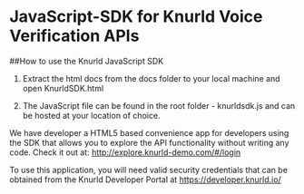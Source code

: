 # JavaScript-SDK for Knurld Voice Verification APIs

##How to use the Knurld JavaScript SDK

1. Extract the html docs from the docs folder to your local machine and open KnurldSDK.html

2. The JavaScript file can be found in the root folder - knurldsdk.js and can be hosted at your location of choice.


We have developer a HTML5 based convenience app for developers using the SDK that allows you to explore the API functionality without writing any code. Check it out at:
http://explore.knurld-demo.com/#/login

To use this application, you will need valid security credentials that can be obtained from the Knurld Developer Portal at https://developer.knurld.io/
